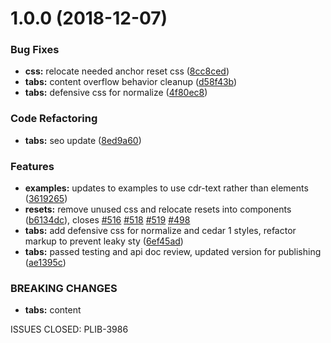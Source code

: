<a name="1.0.0"></a>
# 1.0.0 (2018-12-07)


### Bug Fixes

* **css:** relocate needed anchor reset css ([8cc8ced](https://github.com/rei/rei-cedar/commit/8cc8ced))
* **tabs:** content overflow behavior cleanup ([d58f43b](https://github.com/rei/rei-cedar/commit/d58f43b))
* **tabs:** defensive css for normalize ([4f80ec8](https://github.com/rei/rei-cedar/commit/4f80ec8))


### Code Refactoring

* **tabs:** seo update ([8ed9a60](https://github.com/rei/rei-cedar/commit/8ed9a60))


### Features

* **examples:** updates to examples to use cdr-text rather than elements ([3619265](https://github.com/rei/rei-cedar/commit/3619265))
* **resets:** remove unused css and relocate resets into components ([b6134dc](https://github.com/rei/rei-cedar/commit/b6134dc)), closes [#516](https://github.com/rei/rei-cedar/issues/516) [#518](https://github.com/rei/rei-cedar/issues/518) [#519](https://github.com/rei/rei-cedar/issues/519) [#498](https://github.com/rei/rei-cedar/issues/498)
* **tabs:** add defensive css for normalize and cedar 1 styles, refactor markup to prevent leaky sty ([6ef45ad](https://github.com/rei/rei-cedar/commit/6ef45ad))
* **tabs:** passed testing and api doc review, updated version for publishing ([ae1395c](https://github.com/rei/rei-cedar/commit/ae1395c))


### BREAKING CHANGES

* **tabs:** content

ISSUES CLOSED: PLIB-3986




